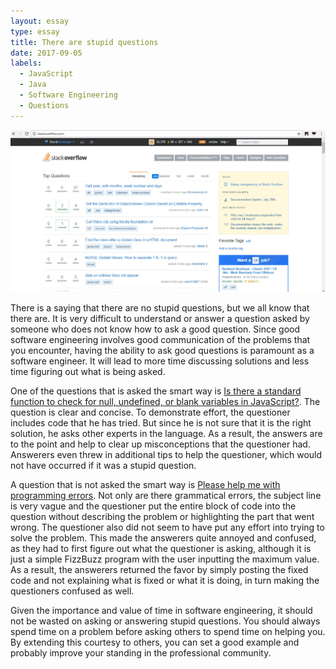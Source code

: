 ```yaml
---
layout: essay
type: essay
title: There are stupid questions
date: 2017-09-05
labels:
  - JavaScript
  - Java
  - Software Engineering
  - Questions
---
```


<img class="ui image" src="../images/stack_overflow.jpg">

There is a saying that there are no stupid questions, but we all know that there are. It is very difficult to understand or answer a question asked by someone who does not know how to ask a good question. Since good software engineering involves good communication of the problems that you encounter, having the ability to ask good questions is paramount as a software engineer. It will lead to more time discussing solutions and less time figuring out what is being asked.

One of the questions that is asked the smart way is <a href="https://stackoverflow.com/questions/5515310/is-there-a-standard-function-to-check-for-null-undefined-or-blank-variables-in">Is there a standard function to check for null, undefined, or blank variables in JavaScript?</a>. The question is clear and concise. To demonstrate effort, the questioner includes code that he has tried. But since he is not sure that it is the right solution, he asks other experts in the language. As a result, the answers are to the point and help to clear up misconceptions that the questioner had. Answerers even threw in additional tips to help the questioner, which would not have occurred if it was a stupid question.

A question that is not asked the smart way is <a href="https://stackoverflow.com/questions/31024276/please-help-me-with-java-programming-errors">Please help me with programming errors</a>. Not only are there grammatical errors, the subject line is very vague and the questioner put the entire block of code into the question without describing the problem or highlighting the part that went wrong. The questioner also did not seem to have put any effort into trying to solve the problem. This made the answerers quite annoyed and confused, as they had to first figure out what the questioner is asking, although it is just a simple FizzBuzz program with the user inputting the maximum value. As a result, the answerers returned the favor by simply posting the fixed code and not explaining what is fixed or what it is doing, in turn making the questioners confused as well.

Given the importance and value of time in software engineering, it should not be wasted on asking or answering stupid questions. You should always spend time on a problem before asking others to spend time on helping you. By extending this courtesy to others, you can set a good example and probably improve your standing in the professional community.
